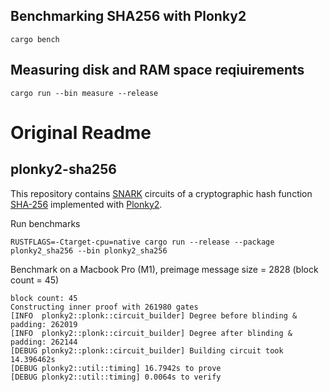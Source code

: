 ## Benchmarking SHA256 with Plonky2

```
cargo bench
```

## Measuring disk and RAM space reqiuirements

```
cargo run --bin measure --release
```

# Original Readme

## plonky2-sha256

This repository contains [SNARK](https://en.wikipedia.org/wiki/Non-interactive_zero-knowledge_proof) circuits of a
cryptographic hash function [SHA-256](https://en.wikipedia.org/wiki/SHA-2) implemented
with [Plonky2](https://github.com/mir-protocol/plonky2).

Run benchmarks

```console
RUSTFLAGS=-Ctarget-cpu=native cargo run --release --package plonky2_sha256 --bin plonky2_sha256
```

Benchmark on a Macbook Pro (M1), preimage message size = 2828 (block count = 45)

```console
block count: 45
Constructing inner proof with 261980 gates
[INFO  plonky2::plonk::circuit_builder] Degree before blinding & padding: 262019
[INFO  plonky2::plonk::circuit_builder] Degree after blinding & padding: 262144
[DEBUG plonky2::plonk::circuit_builder] Building circuit took 14.396462s
[DEBUG plonky2::util::timing] 16.7942s to prove
[DEBUG plonky2::util::timing] 0.0064s to verify
```
